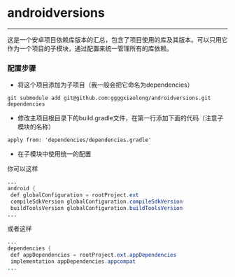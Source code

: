 # androidversions
---
这是一个安卓项目依赖库版本的汇总，包含了项目使用的库及其版本。可以只用它作为一个项目的子模块，通过配置来统一管理所有的库依赖。

### 配置步骤
* 将这个项目添加为子项目（我一般会把它命名为dependencies）
 ```shell
 git submodule add git@github.com:ggggxiaolong/androidversions.git dependencies
 ```
* 修改主项目根目录下的build.gradle文件，在第一行添加下面的代码（注意子模块的名称）
```shell
apply from: 'dependencies/dependencies.gradle'
```
* 在子模块中使用统一的配置

 你可以这样
 ```java
 ...
 android {
  def globalConfiguration = rootProject.ext
  compileSdkVersion globalConfiguration.compileSdkVersion
  buildToolsVersion globalConfiguration.buildToolsVersion
 ...
 ```
 或者这样
 ```java
 ...
 dependencies {
  def appDependencies = rootProject.ext.appDependencies
  implementation appDependencies.appcompat
 ...
 ```
